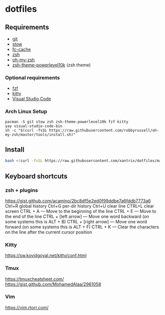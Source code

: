 # dotfiles

## Requirements

 - [git](https://git-scm.com/)
 - [stow](https://www.gnu.org/software/stow/manual/stow.html)
 - [fc-cache](http://refspecs.linuxbase.org/LSB_3.1.0/LSB-Desktop-generic/LSB-Desktop-generic/fc-cache.html)
 - [zsh](https://www.zsh.org/) 
 - [oh-my-zsh](https://github.com/robbyrussell/oh-my-zsh)
 - [zsh-theme-powerlevel10k](https://github.com/romkatv/powerlevel10k) (zsh theme)

### Optional requirements
 - [fzf](https://github.com/junegunn/fzf)
 - [kitty](https://github.com/kovidgoyal/kitty)
 - [Visual Studio Code](https://code.visualstudio.com/)

### Arch Linux Setup
```
pacman -S git stow zsh zsh-theme-powerlevel10k fzf kitty
yay visual-studio-code-bin
sh -c "$(curl -fsSL https://raw.githubusercontent.com/robbyrussell/oh-my-zsh/master/tools/install.sh)"
```

## Install

```bash
bash <(curl -fsSL https://raw.githubusercontent.com/xantrix/dotfiles/master/install.sh)
```

## Keyboard shortcuts
### zsh + plugins
https://gist.github.com/acamino/2bc8df5e2ed0f99ddbe7a6fddb7773a6
Ctrl+R global history 
Ctrl+G per-dir history
Ctrl+U clear line
CTRL+L clear screen
CTRL + A — Move to the beginning of the line
CTRL + E — Move to the end of the line
CTRL + [left arrow] — Move one word backward (on some systems this is ALT + B)
CTRL + [right arrow] — Move one word forward (on some systems this is ALT + F)
CTRL + K — Clear the characters on the line after the current cursor position

### Kitty
https://sw.kovidgoyal.net/kitty/conf.html

### Tmux
https://tmuxcheatsheet.com/
https://gist.github.com/MohamedAlaa/2961058

### Vim
https://vim.rtorr.com/

